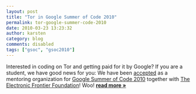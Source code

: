 ```yaml
---
layout: post
title: "Tor in Google Summer of Code 2010"
permalink: tor-google-summer-code-2010
date: 2010-03-23 13:23:32
author: karsten
category: blog
comments: disabled
tags: ["gsoc", "gsoc2010"]
---
```


Interested in coding on Tor and getting paid for it by Google? If you are a student, we have good news for you: We have been [accepted](http://socghop.appspot.com/gsoc/program/accepted_orgs/google/gsoc2010) as a mentoring organization for [Google Summer of Code 2010](http://socghop.appspot.com/gsoc/program/home/google/gsoc2010) together with [The Electronic Frontier Foundation](https://www.eff.org/)! Woo! [**read more »**](https://blog.torproject.org/blog/tor-google-summer-code-2010)
